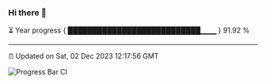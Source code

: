 ### Hi there 👋

⏳ Year progress { ███████████████████████████▁▁▁ } 91.92 %

---

⏰ Updated on Sat, 02 Dec 2023 12:17:56 GMT

![Progress Bar CI](https://github.com/liununu/liununu/workflows/Progress%20Bar%20CI/badge.svg)
